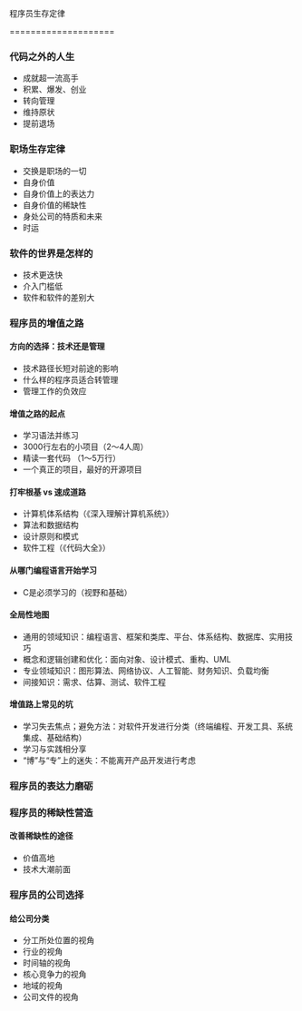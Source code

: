 程序员生存定律

====================


### 代码之外的人生

* 成就超一流高手
* 积累、爆发、创业
* 转向管理
* 维持原状
* 提前退场

### 职场生存定律

* 交换是职场的一切
* 自身价值
* 自身价值上的表达力
* 自身价值的稀缺性
* 身处公司的特质和未来
* 时运
### 软件的世界是怎样的

* 技术更迭快
* 介入门槛低
* 软件和软件的差别大


### 程序员的增值之路

#### 方向的选择：技术还是管理
* 技术路径长短对前途的影响
* 什么样的程序员适合转管理
* 管理工作的负效应

#### 增值之路的起点
* 学习语法并练习
* 3000行左右的小项目（2～4人周）
* 精读一套代码 （1～5万行）
* 一个真正的项目，最好的开源项目
#### 打牢根基 vs 速成道路
* 计算机体系结构（《深入理解计算机系统》）
* 算法和数据结构
* 设计原则和模式
* 软件工程（《代码大全》）

#### 从哪门编程语言开始学习
* C是必须学习的（视野和基础）
#### 全局性地图
* 通用的领域知识：编程语言、框架和类库、平台、体系结构、数据库、实用技巧
* 概念和逻辑创建和优化：面向对象、设计模式、重构、UML
* 专业领域知识：图形算法、网络协议、人工智能、财务知识、负载均衡
* 间接知识：需求、估算、测试、软件工程

#### 增值路上常见的坑
* 学习失去焦点；避免方法：对软件开发进行分类（终端编程、开发工具、系统集成、基础结构）
* 学习与实践相分享
* “博”与“专”上的迷失：不能离开产品开发进行考虑

### 程序员的表达力磨砺
### 程序员的稀缺性营造
#### 改善稀缺性的途径
* 价值高地
* 技术大潮前面

### 程序员的公司选择
#### 给公司分类
* 分工所处位置的视角
* 行业的视角
* 时间轴的视角
* 核心竞争力的视角
* 地域的视角
* 公司文件的视角

